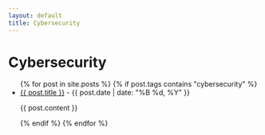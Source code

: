 ```yaml
---
layout: default
title: Cybersecurity
---
```


<h1>Cybersecurity</h1>
<ul>
  {% for post in site.posts %}
    {% if post.tags contains "cybersecurity" %}
      <li><a href="{{ post.url }}">{{ post.title }}</a> - {{ post.date | date: "%B %d, %Y" }}
      
{{ post.content }}
</li>
    {% endif %}
  {% endfor %}
</ul>
